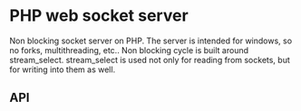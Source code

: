 # PHP web socket server
Non blocking socket server on PHP.
The server is intended for windows, so no forks, multithreading, etc..
Non blocking cycle is built around stream_select. stream_select is used not only for reading from sockets, but for writing into them as well.
## API
